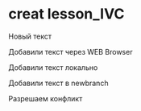 ﻿# creat lesson_IVC

Новый текст

Добавили текст через WEB Browser


Добавили текст локально


Добавили текст в newbranch

Разрешаем конфликт
